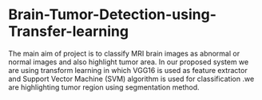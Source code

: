 # Brain-Tumor-Detection-using-Transfer-learning
  The main aim of project is to classify MRI brain images as  abnormal or normal images and also highlight tumor area. In our proposed system we are using transform learning in which VGG16 is used as feature extractor and Support Vector Machine (SVM) algorithm is used for classification .we are highlighting tumor region using segmentation method.
